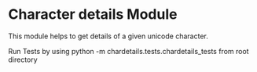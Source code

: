 Character details Module
==================

This module helps to get details of a given unicode character. 

Run Tests by using python -m chardetails.tests.chardetails_tests from 
root directory
